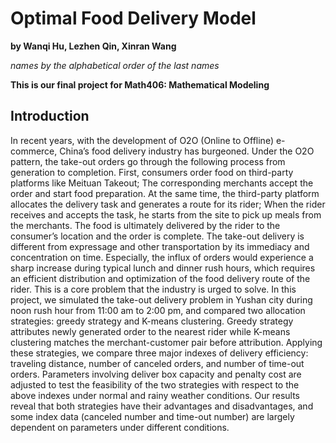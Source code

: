# Optimal Food Delivery Model
**by Wanqi Hu, Lezhen Qin, Xinran Wang**

*names by the alphabetical order of the last names*

**This is our final project for Math406: Mathematical Modeling**

## Introduction
In recent years, with the development of O2O (Online to Offline) e-commerce, China’s food delivery industry has burgeoned. Under the O2O pattern, the take-out orders go through the following process from generation to completion. First, consumers order food on third-party platforms like Meituan Takeout; The corresponding merchants accept the order and start food preparation. At the same time, the third-party platform allocates the delivery task and generates a route for its rider; When the rider receives and accepts the task, he starts from the site to pick up meals from the merchants. The food is ultimately delivered by the rider to the consumer’s location and the order is complete. The take-out delivery is different from expressage and other transportation by its immediacy and concentration on time. Especially, the influx of orders would experience a sharp increase during typical lunch and dinner rush hours, which requires an efficient distribution and optimization of the food delivery route of the rider. This is a core problem that the industry is urged to solve. In this project, we simulated the take-out delivery problem in Yushan city during noon rush hour from 11:00 am to 2:00 pm, and compared two allocation strategies: greedy strategy and K-means clustering. Greedy strategy attributes newly generated order to the nearest rider while K-means clustering matches the merchant-customer pair before attribution. Applying these strategies, we compare three major indexes of delivery efficiency: traveling distance, number of canceled orders, and number of time-out orders. Parameters involving deliver box capacity and penalty cost are adjusted to test the feasibility of the two strategies with respect to the above indexes under normal and rainy weather conditions. Our results reveal that both strategies have their advantages and disadvantages, and some index data (canceled number and time-out number) are largely dependent on parameters under different conditions.

## 
